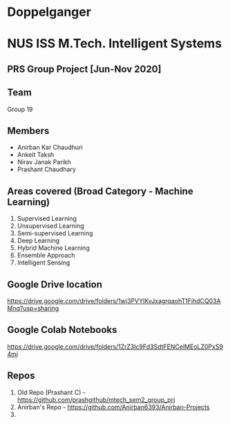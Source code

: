 # Doppelganger

# NUS ISS M.Tech. Intelligent Systems
## PRS Group Project  [Jun-Nov 2020] 

Team
--------
Group 19

Members
--------
- Anirban Kar Chaudhuri
- Ankeit Taksh
- Nirav Janak Parikh
- Prashant Chaudhary

Areas covered (Broad Category - Machine Learning)
-----------
1) Supervised Learning
2) Unsupervised Learning
3) Semi-supervised Learning
4) Deep Learning
5) Hybrid Machine Learning
6) Ensemble Approach
7) Intelligent Sensing
 
 
 Google Drive location
 ---------------------
 https://drive.google.com/drive/folders/1wj3PVYIKvJxagrqaohT1FihdCQ03AMnq?usp=sharing
 
 Google Colab Notebooks 
 ----------------------
 https://drive.google.com/drive/folders/1ZrZ3Ic9Fd3SdtFENCelMEoLZ0PxS94mj
 
 Repos
 ---------------
 1) Old Repo (Prashant C)  - https://github.com/prashgithub/mtech_sem2_group_prj
 2) Anirban's Repo - https://github.com/Anirban6393/Anirban-Projects
 3) 
